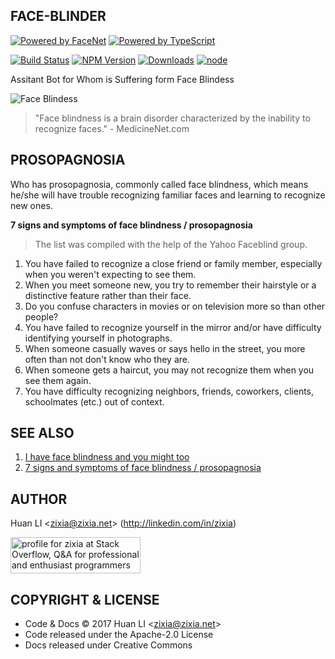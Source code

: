 FACE-BLINDER
------------

[![Powered by FaceNet](https://img.shields.io/badge/Powered%20By-FaceNet-green.svg)](https://github.com/zixia/node-facenet) [![Powered by TypeScript](https://img.shields.io/badge/Powered%20By-TypeScript-blue.svg)](https://www.typescriptlang.org/)

[![Build Status](https://travis-ci.org/zixia/face-blinder.svg?branch=master)](https://travis-ci.org/zixia/face-blinder) [![NPM Version](https://badge.fury.io/js/face-blinder.svg)](https://badge.fury.io/js/face-blinder) [![Downloads](http://img.shields.io/npm/dm/face-blinder.svg?style=flat-square)](https://npmjs.org/package/face-blinder) [![node](https://img.shields.io/node/v/facenet.svg?maxAge=604800)](https://nodejs.org/)

Assitant Bot for Whom is Suffering form Face Blindess

![Face Blindess](https://zixia.github.io/face-blinder/images/face-blindess.jpg)

> "Face blindness is a brain disorder characterized by the inability to recognize faces." - MedicineNet.com

PROSOPAGNOSIA
-------------

Who has prosopagnosia, commonly called face blindness, which means he/she will have trouble recognizing familiar faces and learning to recognize new ones.

**7 signs and symptoms of face blindness / prosopagnosia**
> The list was compiled with the help of the Yahoo Faceblind group.

1. You have failed to recognize a close friend or family member, especially when you weren't expecting to see them.
1. When you meet someone new, you try to remember their hairstyle or a distinctive feature rather than their face.
1. Do you confuse characters in movies or on television more so than other people?
1. You have failed to recognize yourself in the mirror and/or have difficulty identifying yourself in photographs.
1. When someone casually waves or says hello in the street, you more often than not don't know who they are.
1. When someone gets a haircut, you may not recognize them when you see them again.
1. You have difficulty recognizing neighbors, friends, coworkers, clients, schoolmates (etc.) out of context.

SEE ALSO
--------

1. [I have face blindness and you might too](http://nypost.com/2017/07/21/i-have-face-blindness-and-you-might-too/)
1. [7 signs and symptoms of face blindness / prosopagnosia](https://www.testmybrain.org/do-you-suffer-from-face-blindness-seven-signs-and-symptoms-of-prosopagnosia/)


AUTHOR
------

Huan LI \<zixia@zixia.net\> (http://linkedin.com/in/zixia)

<a href="http://stackoverflow.com/users/1123955/zixia">
  <img src="http://stackoverflow.com/users/flair/1123955.png" width="208" height="58" alt="profile for zixia at Stack Overflow, Q&amp;A for professional and enthusiast programmers" title="profile for zixia at Stack Overflow, Q&amp;A for professional and enthusiast programmers">
</a>

COPYRIGHT & LICENSE
-------------------

* Code & Docs © 2017 Huan LI \<zixia@zixia.net\>
* Code released under the Apache-2.0 License
* Docs released under Creative Commons
